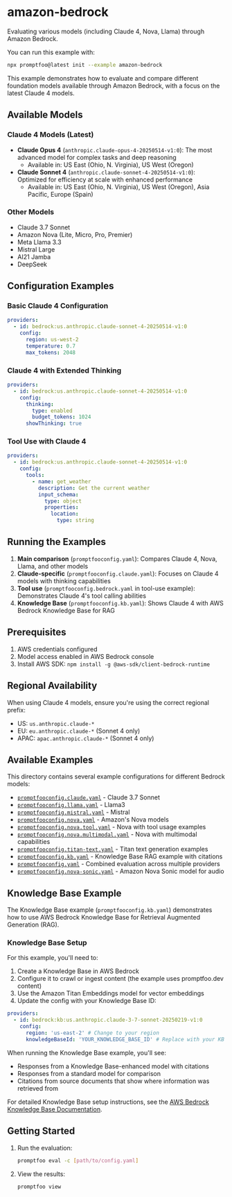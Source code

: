 # amazon-bedrock

Evaluating various models (including Claude 4, Nova, Llama) through Amazon Bedrock.

You can run this example with:

```bash
npx promptfoo@latest init --example amazon-bedrock
```

This example demonstrates how to evaluate and compare different foundation models available through Amazon Bedrock, with a focus on the latest Claude 4 models.

## Available Models

### Claude 4 Models (Latest)

- **Claude Opus 4** (`anthropic.claude-opus-4-20250514-v1:0`): The most advanced model for complex tasks and deep reasoning
  - Available in: US East (Ohio, N. Virginia), US West (Oregon)
- **Claude Sonnet 4** (`anthropic.claude-sonnet-4-20250514-v1:0`): Optimized for efficiency at scale with enhanced performance
  - Available in: US East (Ohio, N. Virginia), US West (Oregon), Asia Pacific, Europe (Spain)

### Other Models

- Claude 3.7 Sonnet
- Amazon Nova (Lite, Micro, Pro, Premier)
- Meta Llama 3.3
- Mistral Large
- AI21 Jamba
- DeepSeek

## Configuration Examples

### Basic Claude 4 Configuration

```yaml
providers:
  - id: bedrock:us.anthropic.claude-sonnet-4-20250514-v1:0
    config:
      region: us-west-2
      temperature: 0.7
      max_tokens: 2048
```

### Claude 4 with Extended Thinking

```yaml
providers:
  - id: bedrock:us.anthropic.claude-sonnet-4-20250514-v1:0
    config:
      thinking:
        type: enabled
        budget_tokens: 1024
      showThinking: true
```

### Tool Use with Claude 4

```yaml
providers:
  - id: bedrock:us.anthropic.claude-sonnet-4-20250514-v1:0
    config:
      tools:
        - name: get_weather
          description: Get the current weather
          input_schema:
            type: object
            properties:
              location:
                type: string
```

## Running the Examples

1. **Main comparison** (`promptfooconfig.yaml`): Compares Claude 4, Nova, Llama, and other models
2. **Claude-specific** (`promptfooconfig.claude.yaml`): Focuses on Claude 4 models with thinking capabilities
3. **Tool use** (`promptfooconfig.bedrock.yaml` in tool-use example): Demonstrates Claude 4's tool calling abilities
4. **Knowledge Base** (`promptfooconfig.kb.yaml`): Shows Claude 4 with AWS Bedrock Knowledge Base for RAG

## Prerequisites

1. AWS credentials configured
2. Model access enabled in AWS Bedrock console
3. Install AWS SDK: `npm install -g @aws-sdk/client-bedrock-runtime`

## Regional Availability

When using Claude 4 models, ensure you're using the correct regional prefix:

- US: `us.anthropic.claude-*`
- EU: `eu.anthropic.claude-*` (Sonnet 4 only)
- APAC: `apac.anthropic.claude-*` (Sonnet 4 only)

## Available Examples

This directory contains several example configurations for different Bedrock models:

- [`promptfooconfig.claude.yaml`](promptfooconfig.claude.yaml) - Claude 3.7 Sonnet
- [`promptfooconfig.llama.yaml`](promptfooconfig.llama.yaml) - Llama3
- [`promptfooconfig.mistral.yaml`](promptfooconfig.mistral.yaml) - Mistral
- [`promptfooconfig.nova.yaml`](promptfooconfig.nova.yaml) - Amazon's Nova models
- [`promptfooconfig.nova.tool.yaml`](promptfooconfig.nova.tool.yaml) - Nova with tool usage examples
- [`promptfooconfig.nova.multimodal.yaml`](promptfooconfig.nova.multimodal.yaml) - Nova with multimodal capabilities
- [`promptfooconfig.titan-text.yaml`](promptfooconfig.titan-text.yaml) - Titan text generation examples
- [`promptfooconfig.kb.yaml`](promptfooconfig.kb.yaml) - Knowledge Base RAG example with citations
- [`promptfooconfig.yaml`](promptfooconfig.yaml) - Combined evaluation across multiple providers
- [`promptfooconfig.nova-sonic.yaml`](promptfooconfig.nova-sonic.yaml) - Amazon Nova Sonic model for audio

## Knowledge Base Example

The Knowledge Base example (`promptfooconfig.kb.yaml`) demonstrates how to use AWS Bedrock Knowledge Base for Retrieval Augmented Generation (RAG).

### Knowledge Base Setup

For this example, you'll need to:

1. Create a Knowledge Base in AWS Bedrock
2. Configure it to crawl or ingest content (the example uses promptfoo.dev content)
3. Use the Amazon Titan Embeddings model for vector embeddings
4. Update the config with your Knowledge Base ID:

```yaml
providers:
  - id: bedrock:kb:us.anthropic.claude-3-7-sonnet-20250219-v1:0
    config:
      region: 'us-east-2' # Change to your region
      knowledgeBaseId: 'YOUR_KNOWLEDGE_BASE_ID' # Replace with your KB ID
```

When running the Knowledge Base example, you'll see:

- Responses from a Knowledge Base-enhanced model with citations
- Responses from a standard model for comparison
- Citations from source documents that show where information was retrieved from

For detailed Knowledge Base setup instructions, see the [AWS Bedrock Knowledge Base Documentation](https://docs.aws.amazon.com/bedrock/latest/userguide/knowledge-base.html).

## Getting Started

1. Run the evaluation:

   ```bash
   promptfoo eval -c [path/to/config.yaml]
   ```

2. View the results:

   ```bash
   promptfoo view
   ```
